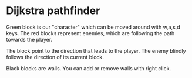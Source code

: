 
# Dijkstra pathfinder

Green block is our "character" which can be moved around with w,a,s,d keys. The red blocks represent enemies, which are following the path towards the player.

The block point to the direction that leads to the player. The enemy blindly follows the direction of its current block.

Black blocks are walls. You can add or remove walls with right click.
